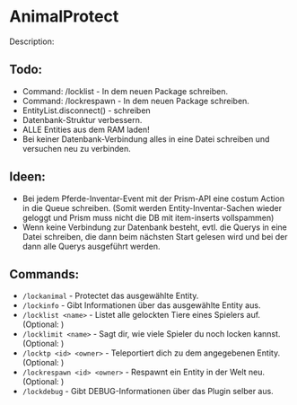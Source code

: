 AnimalProtect
=============

Description:



Todo:
------
- Command: /locklist - In dem neuen Package schreiben.
- Command: /lockrespawn - In dem neuen Package schreiben.
- EntityList.disconnect() - schreiben
- Datenbank-Struktur verbessern.
- ALLE Entities aus dem RAM laden!
- Bei keiner Datenbank-Verbindung alles in eine Datei schreiben und versuchen neu zu verbinden.

Ideen:
------
- Bei jedem Pferde-Inventar-Event mit der Prism-API eine costum Action in die Queue schreiben.
(Somit werden Entity-Inventar-Sachen wieder geloggt und Prism muss nicht die DB mit item-inserts vollspammen)
- Wenn keine Verbindung zur Datenbank besteht, evtl. die Querys in eine Datei schreiben, die dann beim
  nächsten Start gelesen wird und bei der dann alle Querys ausgeführt werden.

Commands:
---------
- `/lockanimal` - Protectet das ausgewählte Entity.
- `/lockinfo` - Gibt Informationen über das ausgewählte Entity aus.
- `/locklist <name>` - Listet alle gelockten Tiere eines Spielers auf. (Optional: <name>)
- `/locklimit <name>` - Sagt dir, wie viele Spieler du noch locken kannst. (Optional: <name>)
- `/locktp <id> <owner>` - Teleportiert dich zu dem angegebenen Entity. (Optional: <owner>)
- `/lockrespawn <id> <owner>` - Respawnt ein Entity in der Welt neu. (Optional: <owner>)
- `/lockdebug` - Gibt DEBUG-Informationen über das Plugin selber aus.
